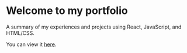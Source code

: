 # Welcome to my portfolio

A summary of my experiences and projects using React, JavaScript, and HTML/CSS.

You can view it [here](https://davidalantodd.github.io).